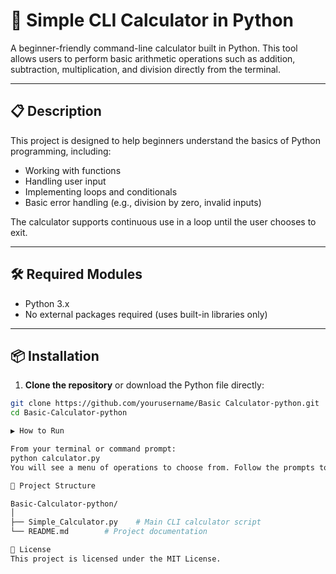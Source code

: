 # 🧮 Simple CLI Calculator in Python

A beginner-friendly command-line calculator built in Python. This tool allows users to perform basic arithmetic operations such as addition, subtraction, multiplication, and division directly from the terminal.

---

## 📋 Description

This project is designed to help beginners understand the basics of Python programming, including:

- Working with functions
- Handling user input
- Implementing loops and conditionals
- Basic error handling (e.g., division by zero, invalid inputs)

The calculator supports continuous use in a loop until the user chooses to exit.

---

## 🛠️ Required Modules

- Python 3.x  
- No external packages required (uses built-in libraries only)

---

## 📦 Installation

1. **Clone the repository** or download the Python file directly:

```bash
git clone https://github.com/yourusername/Basic Calculator-python.git
cd Basic-Calculator-python

▶️ How to Run

From your terminal or command prompt:
python calculator.py
You will see a menu of operations to choose from. Follow the prompts to perform calculations.

📁 Project Structure

Basic-Calculator-python/
│
├── Simple_Calculator.py    # Main CLI calculator script
└── README.md        # Project documentation

📄 License
This project is licensed under the MIT License.


